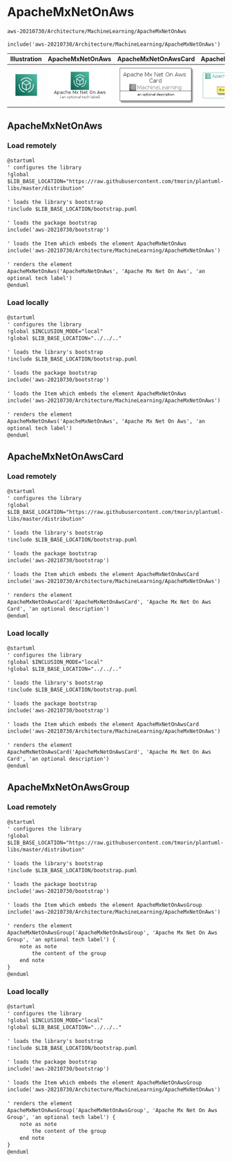 # ApacheMxNetOnAws


```text
aws-20210730/Architecture/MachineLearning/ApacheMxNetOnAws
```

```text
include('aws-20210730/Architecture/MachineLearning/ApacheMxNetOnAws')
```



| Illustration | ApacheMxNetOnAws | ApacheMxNetOnAwsCard | ApacheMxNetOnAwsGroup |
| :---: | :---: | :---: | :---: |
| ![illustration for Illustration](../../../aws-20210730/Architecture/MachineLearning/ApacheMxNetOnAws.png) | ![illustration for ApacheMxNetOnAws](../../../aws-20210730/Architecture/MachineLearning/ApacheMxNetOnAws.Local.png) | ![illustration for ApacheMxNetOnAwsCard](../../../aws-20210730/Architecture/MachineLearning/ApacheMxNetOnAwsCard.Local.png) | ![illustration for ApacheMxNetOnAwsGroup](../../../aws-20210730/Architecture/MachineLearning/ApacheMxNetOnAwsGroup.Local.png) |




## ApacheMxNetOnAws

### Load remotely
```plantuml
@startuml
' configures the library
!global $LIB_BASE_LOCATION="https://raw.githubusercontent.com/tmorin/plantuml-libs/master/distribution"

' loads the library's bootstrap
!include $LIB_BASE_LOCATION/bootstrap.puml

' loads the package bootstrap
include('aws-20210730/bootstrap')

' loads the Item which embeds the element ApacheMxNetOnAws
include('aws-20210730/Architecture/MachineLearning/ApacheMxNetOnAws')

' renders the element
ApacheMxNetOnAws('ApacheMxNetOnAws', 'Apache Mx Net On Aws', 'an optional tech label')
@enduml
```

### Load locally
```plantuml
@startuml
' configures the library
!global $INCLUSION_MODE="local"
!global $LIB_BASE_LOCATION="../../.."

' loads the library's bootstrap
!include $LIB_BASE_LOCATION/bootstrap.puml

' loads the package bootstrap
include('aws-20210730/bootstrap')

' loads the Item which embeds the element ApacheMxNetOnAws
include('aws-20210730/Architecture/MachineLearning/ApacheMxNetOnAws')

' renders the element
ApacheMxNetOnAws('ApacheMxNetOnAws', 'Apache Mx Net On Aws', 'an optional tech label')
@enduml
```

## ApacheMxNetOnAwsCard

### Load remotely
```plantuml
@startuml
' configures the library
!global $LIB_BASE_LOCATION="https://raw.githubusercontent.com/tmorin/plantuml-libs/master/distribution"

' loads the library's bootstrap
!include $LIB_BASE_LOCATION/bootstrap.puml

' loads the package bootstrap
include('aws-20210730/bootstrap')

' loads the Item which embeds the element ApacheMxNetOnAwsCard
include('aws-20210730/Architecture/MachineLearning/ApacheMxNetOnAws')

' renders the element
ApacheMxNetOnAwsCard('ApacheMxNetOnAwsCard', 'Apache Mx Net On Aws Card', 'an optional description')
@enduml
```

### Load locally
```plantuml
@startuml
' configures the library
!global $INCLUSION_MODE="local"
!global $LIB_BASE_LOCATION="../../.."

' loads the library's bootstrap
!include $LIB_BASE_LOCATION/bootstrap.puml

' loads the package bootstrap
include('aws-20210730/bootstrap')

' loads the Item which embeds the element ApacheMxNetOnAwsCard
include('aws-20210730/Architecture/MachineLearning/ApacheMxNetOnAws')

' renders the element
ApacheMxNetOnAwsCard('ApacheMxNetOnAwsCard', 'Apache Mx Net On Aws Card', 'an optional description')
@enduml
```

## ApacheMxNetOnAwsGroup

### Load remotely
```plantuml
@startuml
' configures the library
!global $LIB_BASE_LOCATION="https://raw.githubusercontent.com/tmorin/plantuml-libs/master/distribution"

' loads the library's bootstrap
!include $LIB_BASE_LOCATION/bootstrap.puml

' loads the package bootstrap
include('aws-20210730/bootstrap')

' loads the Item which embeds the element ApacheMxNetOnAwsGroup
include('aws-20210730/Architecture/MachineLearning/ApacheMxNetOnAws')

' renders the element
ApacheMxNetOnAwsGroup('ApacheMxNetOnAwsGroup', 'Apache Mx Net On Aws Group', 'an optional tech label') {
    note as note
        the content of the group
    end note
}
@enduml
```

### Load locally
```plantuml
@startuml
' configures the library
!global $INCLUSION_MODE="local"
!global $LIB_BASE_LOCATION="../../.."

' loads the library's bootstrap
!include $LIB_BASE_LOCATION/bootstrap.puml

' loads the package bootstrap
include('aws-20210730/bootstrap')

' loads the Item which embeds the element ApacheMxNetOnAwsGroup
include('aws-20210730/Architecture/MachineLearning/ApacheMxNetOnAws')

' renders the element
ApacheMxNetOnAwsGroup('ApacheMxNetOnAwsGroup', 'Apache Mx Net On Aws Group', 'an optional tech label') {
    note as note
        the content of the group
    end note
}
@enduml
```

